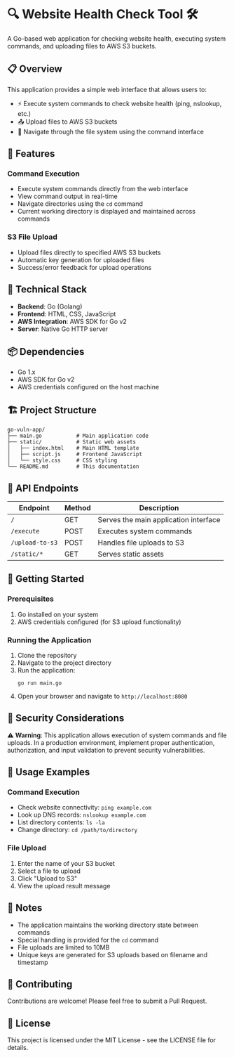 # 🔍 Website Health Check Tool 🛠️

A Go-based web application for checking website health, executing system commands, and uploading files to AWS S3 buckets.

## 📋 Overview

This application provides a simple web interface that allows users to:
- ⚡ Execute system commands to check website health (ping, nslookup, etc.)
- 📤 Upload files to AWS S3 buckets
- 📂 Navigate through the file system using the command interface

## 🚀 Features

### Command Execution
- Execute system commands directly from the web interface
- View command output in real-time
- Navigate directories using the `cd` command
- Current working directory is displayed and maintained across commands

### S3 File Upload
- Upload files directly to specified AWS S3 buckets
- Automatic key generation for uploaded files
- Success/error feedback for upload operations

## 🔧 Technical Stack

- **Backend**: Go (Golang)
- **Frontend**: HTML, CSS, JavaScript
- **AWS Integration**: AWS SDK for Go v2
- **Server**: Native Go HTTP server

## 📦 Dependencies

- Go 1.x
- AWS SDK for Go v2
- AWS credentials configured on the host machine

## 🏗️ Project Structure

```
go-vuln-app/
├── main.go           # Main application code
├── static/           # Static web assets
│   ├── index.html    # Main HTML template
│   ├── script.js     # Frontend JavaScript
│   └── style.css     # CSS styling
└── README.md         # This documentation
```

## 🔌 API Endpoints

| Endpoint | Method | Description |
|----------|--------|-------------|
| `/` | GET | Serves the main application interface |
| `/execute` | POST | Executes system commands |
| `/upload-to-s3` | POST | Handles file uploads to S3 |
| `/static/*` | GET | Serves static assets |

## 🚦 Getting Started

### Prerequisites

1. Go installed on your system
2. AWS credentials configured (for S3 upload functionality)

### Running the Application

1. Clone the repository
2. Navigate to the project directory
3. Run the application:
   ```
   go run main.go
   ```
4. Open your browser and navigate to `http://localhost:8080`

## 🔐 Security Considerations

⚠️ **Warning**: This application allows execution of system commands and file uploads. In a production environment, implement proper authentication, authorization, and input validation to prevent security vulnerabilities.

## 🔄 Usage Examples

### Command Execution
- Check website connectivity: `ping example.com`
- Look up DNS records: `nslookup example.com`
- List directory contents: `ls -la`
- Change directory: `cd /path/to/directory`

### File Upload
1. Enter the name of your S3 bucket
2. Select a file to upload
3. Click "Upload to S3"
4. View the upload result message

## 📝 Notes

- The application maintains the working directory state between commands
- Special handling is provided for the `cd` command
- File uploads are limited to 10MB
- Unique keys are generated for S3 uploads based on filename and timestamp

## 🤝 Contributing

Contributions are welcome! Please feel free to submit a Pull Request.

## 📄 License

This project is licensed under the MIT License - see the LICENSE file for details.
